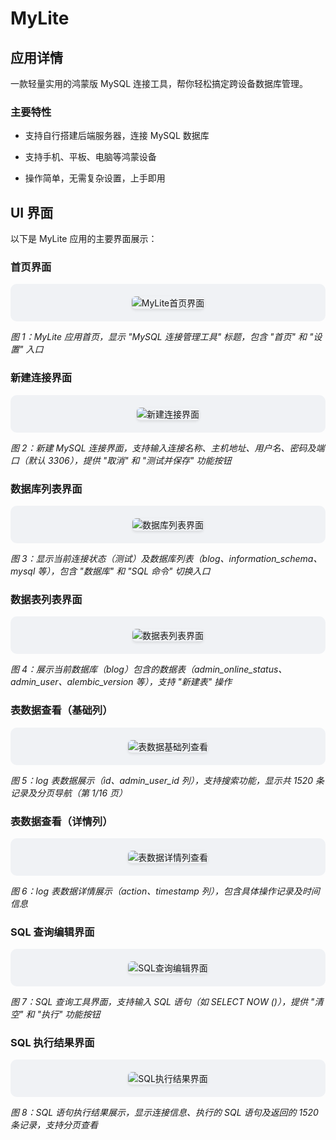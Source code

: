 # MyLite

## 应用详情

一款轻量实用的鸿蒙版 MySQL 连接工具，帮你轻松搞定跨设备数据库管理。

### 主要特性



*   支持自行搭建后端服务器，连接 MySQL 数据库

*   支持手机、平板、电脑等鸿蒙设备

*   操作简单，无需复杂设置，上手即用

## UI 界面

以下是 MyLite 应用的主要界面展示：

### 首页界面

<div style="background: #f0f2f5; padding: 20px; text-align: center; border-radius: 10px; margin: 10px 0;"><img src="img/Screenshot_2025-08-16T175421.png" alt="MyLite首页界面" style="max-width: 50%; height: auto; border-radius: 6px; box-shadow: 0 2px 4px rgba(0,0,0,0.1);"></div>

*图 1：MyLite 应用首页，显示 "MySQL 连接管理工具" 标题，包含 "首页" 和 "设置" 入口*

### 新建连接界面

<div style="background: #f0f2f5; padding: 20px; text-align: center; border-radius: 10px; margin: 10px 0;"><img src="img/Screenshot_2025-08-16T175428.png" alt="新建连接界面" style="max-width: 50%; height: auto; border-radius: 6px; box-shadow: 0 2px 4px rgba(0,0,0,0.1);"></div>

*图 2：新建 MySQL 连接界面，支持输入连接名称、主机地址、用户名、密码及端口（默认 3306），提供 "取消" 和 "测试并保存" 功能按钮*

### 数据库列表界面

<div style="background: #f0f2f5; padding: 20px; text-align: center; border-radius: 10px; margin: 10px 0;"><img src="img/Screenshot_2025-08-16T175529.png" alt="数据库列表界面" style="max-width: 50%; height: auto; border-radius: 6px; box-shadow: 0 2px 4px rgba(0,0,0,0.1);"></div>

*图 3：显示当前连接状态（测试）及数据库列表（blog、information\_schema、mysql 等），包含 "数据库" 和 "SQL 命令" 切换入口*

### 数据表列表界面

<div style="background: #f0f2f5; padding: 20px; text-align: center; border-radius: 10px; margin: 10px 0;"><img src="img/Screenshot_2025-08-16T175551.png" alt="数据表列表界面" style="max-width: 50%; height: auto; border-radius: 6px; box-shadow: 0 2px 4px rgba(0,0,0,0.1);"></div>

*图 4：展示当前数据库（blog）包含的数据表（admin\_online\_status、admin\_user、alembic\_version 等），支持 "新建表" 操作*

### 表数据查看（基础列）

<div style="background: #f0f2f5; padding: 20px; text-align: center; border-radius: 10px; margin: 10px 0;"><img src="img/Screenshot_2025-08-16T175625.png" alt="表数据基础列查看" style="max-width: 50%; height: auto; border-radius: 6px; box-shadow: 0 2px 4px rgba(0,0,0,0.1);"></div>

*图 5：log 表数据展示（id、admin\_user\_id 列），支持搜索功能，显示共 1520 条记录及分页导航（第 1/16 页）*

### 表数据查看（详情列）

<div style="background: #f0f2f5; padding: 20px; text-align: center; border-radius: 10px; margin: 10px 0;"><img src="img/Screenshot_2025-08-16T175637.png" alt="表数据详情列查看" style="max-width: 50%; height: auto; border-radius: 6px; box-shadow: 0 2px 4px rgba(0,0,0,0.1);"></div>

*图 6：log 表数据详情展示（action、timestamp 列），包含具体操作记录及时间信息*

### SQL 查询编辑界面

<div style="background: #f0f2f5; padding: 20px; text-align: center; border-radius: 10px; margin: 10px 0;"><img src="img/Screenshot_2025-08-16T175645.png" alt="SQL查询编辑界面" style="max-width: 50%; height: auto; border-radius: 6px; box-shadow: 0 2px 4px rgba(0,0,0,0.1);"></div>

*图 7：SQL 查询工具界面，支持输入 SQL 语句（如 SELECT NOW ()），提供 "清空" 和 "执行" 功能按钮*

### SQL 执行结果界面

<div style="background: #f0f2f5; padding: 20px; text-align: center; border-radius: 10px; margin: 10px 0;"><img src="img/Screenshot_2025-08-16T175726.png" alt="SQL执行结果界面" style="max-width: 50%; height: auto; border-radius: 6px; box-shadow: 0 2px 4px rgba(0,0,0,0.1);"></div>

*图 8：SQL 语句执行结果展示，显示连接信息、执行的 SQL 语句及返回的 1520 条记录，支持分页查看*

